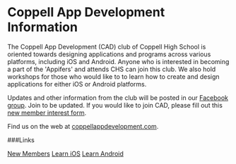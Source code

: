 # Coppell App Development Information

The Coppell App Development (CAD) club of Coppell High School is oriented towards designing applications and programs across various platforms, including iOS and Android. Anyone who is interested in becoming a part of the 'Appifers' and attends CHS can join this club. We also hold workshops for those who would like to to learn how to create and design applications for either iOS or Android platforms.

Updates and other information from the club will be posted in our [Facebook group](https://www.facebook.com/groups/appify/). Join to be updated. If you would like to join CAD, please fill out this [new member interest form](http://tinyurl.com/cadsignupform).

Find us on the web at [coppellappdevelopment.com](http://coppellappdevelopment.com/).

###Links

[New Members](https://github.com/CoppellAppDevelopment/new-members)
[Learn iOS](https://github.com/CoppellAppDevelopment/Learn-iOS)
[Learn Android](https://github.com/CoppellAppDevelopment/Learn-Android)

